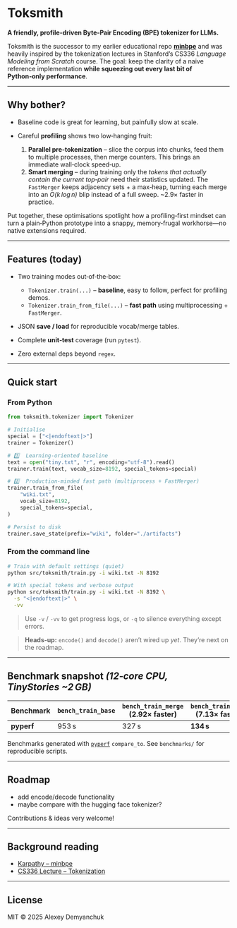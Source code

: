 # Toksmith

**A friendly, profile‑driven Byte‑Pair Encoding (BPE) tokenizer for LLMs.**

Toksmith is the successor to my earlier educational repo **[minbpe](https://github.com/ademyanchuk/minbpe)** and was heavily inspired by the tokenization lectures in Stanford’s CS336 *Language Modeling from Scratch* course. The goal: keep the clarity of a naive reference implementation **while squeezing out every last bit of Python‑only performance**.

---

## Why bother?

* Baseline code is great for learning, but painfully slow at scale.
* Careful **profiling** shows two low‑hanging fruit:

  1. **Parallel pre‑tokenization** – slice the corpus into chunks, feed them to multiple processes, then merge counters. This brings an immediate wall‑clock speed‑up.
  2. **Smart merging** – during training only the *tokens that actually contain the current top‑pair* need their statistics updated. The `FastMerger` keeps adjacency sets + a max‑heap, turning each merge into an *O(k log n)* blip instead of a full sweep. \~2.9× faster in practice.

Put together, these optimisations spotlight how a profiling‑first mindset can turn a plain‑Python prototype into a snappy, memory‑frugal workhorse—no native extensions required.

---

## Features (today)

* Two training modes out‑of‑the‑box:

  * `Tokenizer.train(...)` – **baseline**, easy to follow, perfect for profiling demos.
  * `Tokenizer.train_from_file(...)` – **fast path** using multiprocessing + `FastMerger`.
* JSON **save / load** for reproducible vocab/merge tables.
* Complete **unit‑test** coverage (run `pytest`).
* Zero external deps beyond `regex`.

---

## Quick start

### From Python

```python
from toksmith.tokenizer import Tokenizer

# Initialise
special = ["<|endoftext|>"]
trainer = Tokenizer()

# 1️⃣  Learning‑oriented baseline
text = open("tiny.txt", "r", encoding="utf‑8").read()
trainer.train(text, vocab_size=8192, special_tokens=special)

# 2️⃣  Production‑minded fast path (multiprocess + FastMerger)
trainer.train_from_file(
    "wiki.txt",
    vocab_size=8192,
    special_tokens=special,
)

# Persist to disk
trainer.save_state(prefix="wiki", folder="./artifacts")
```

### From the command line

```bash
# Train with default settings (quiet)
python src/toksmith/train.py -i wiki.txt -N 8192

# With special tokens and verbose output
python src/toksmith/train.py -i wiki.txt -N 8192 \
  -s "<|endoftext|>" \
  -vv
```

> Use `-v` / `-vv` to get progress logs, or `-q` to silence everything except errors.

> **Heads‑up:** `encode()` and `decode()` aren’t wired up *yet*. They’re next on the roadmap.

---

## Benchmark snapshot *(12‑core CPU, TinyStories \~2 GB)*

| Benchmark  | `bench_train_base` | `bench_train_merge` (2.92× faster) | `bench_train_full` (7.13× faster) |
| ---------- | ------------------ | ---------------------------------- | --------------------------------- |
| **pyperf** | 953 s              | 327 s                              | **134 s**                         |

Benchmarks generated with [`pyperf`](https://github.com/psf/pyperf) `compare_to`. See `benchmarks/` for reproducible scripts.

---

## Roadmap

* add encode/decode functionality
* maybe compare with the hugging face tokenizer?

Contributions & ideas very welcome!

---

## Background reading

* [Karpathy – minbpe](https://github.com/karpathy/minbpe)
* [CS336 Lecture – Tokenization](https://www.youtube.com/watch?v=Rvppog1HZJY)

---

## License

MIT © 2025 Alexey Demyanchuk
